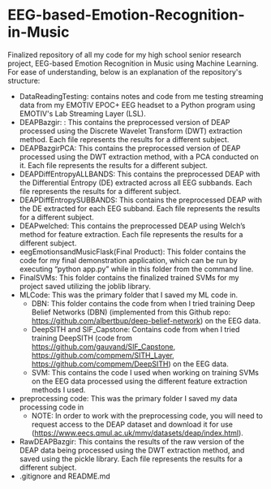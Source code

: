 # EEG-based-Emotion-Recognition-in-Music

Finalized repository of all my code for my high school senior research project, EEG-based Emotion Recognition in Music using Machine Learning. For ease of understanding, below is an explanation of the repository's structure:

- DataReadingTesting: contains notes and code from me testing streaming data from my EMOTIV EPOC+ EEG headset to a Python program using EMOTIV's Lab Streaming Layer (LSL).
- DEAPBazgir: : This contains the preprocessed version of DEAP processed using the Discrete Wavelet Transform (DWT) extraction method. Each file represents the results for a different subject.
- DEAPBazgirPCA: This contains the preprocessed version of DEAP processed using the DWT extraction method, with a PCA conducted on it. Each file represents the results for a different subject.
- DEAPDiffEntropyALLBANDS: This contains the preprocessed DEAP with the Differential Entropy (DE) extracted across all EEG subbands. Each file represents the results for a different subject.
- DEAPDiffEntropySUBBANDS: This contains the preprocessed DEAP with the DE extracted for each EEG subband. Each file represents the results for a different subject.
- DEAPwelched: This contains the preprocessed DEAP using Welch’s method for feature extraction. Each file represents the results for a different subject.
- eegEmotionsandMusicFlask(Final Product): This folder contains the code for my final demonstration application, which can be run by executing “python app.py” while in this folder from the command line.
- FinalSVMs: This folder contains the finalized trained SVMs for my project saved utilizing the joblib library.
- MLCode: This was the primary folder that I saved my ML code in.
  - DBN: This folder contains the code from when I tried training Deep Belief Networks (DBN) (implemented from this Github repo: https://github.com/albertbup/deep-belief-network) on the EEG data.
  - DeepSITH and SIF_Capstone: Contains code from when I tried training DeepSITH (code from https://github.com/gauvand/SIF_Capstone, https://github.com/compmem/SITH_Layer, https://github.com/compmem/DeepSITH) on the EEG data.
  - SVM: This contains the code I used when working on training SVMs on the EEG data processed using the different feature extraction methods I used.
- preprocessing code: This was the primary folder I saved my data processing code in
  - NOTE: In order to work with the preprocessing code, you will need to request access to the DEAP dataset and download it for use (https://www.eecs.qmul.ac.uk/mmv/datasets/deap/index.html).
- RawDEAPBazgir: This contains the results of the raw version of the DEAP data being processed using the DWT extraction method, and saved using the pickle library. Each file represents the results for a different subject.
- .gitignore and README.md
